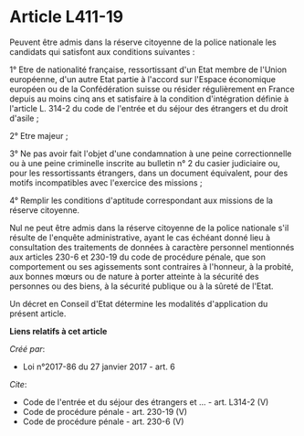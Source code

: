 # Article L411-19

Peuvent être admis dans la réserve citoyenne de la police nationale les candidats qui satisfont aux conditions suivantes : 

1° Etre de nationalité française, ressortissant d'un Etat membre de l'Union européenne, d'un autre Etat partie à l'accord sur
l'Espace économique européen ou de la Confédération suisse ou résider régulièrement en France depuis au moins cinq ans et
satisfaire à la condition d'intégration définie à l'article L. 314-2 du code de l'entrée et du séjour des étrangers et du
droit d'asile ; 

2° Etre majeur ; 

3° Ne pas avoir fait l'objet d'une condamnation à une peine correctionnelle ou à une peine criminelle inscrite au bulletin n°
2 du casier judiciaire ou, pour les ressortissants étrangers, dans un document équivalent, pour des motifs incompatibles avec
l'exercice des missions ; 

4° Remplir les conditions d'aptitude correspondant aux missions de la réserve citoyenne. 

Nul ne peut être admis dans la réserve citoyenne de la police nationale s'il résulte de l'enquête administrative, ayant le
cas échéant donné lieu à consultation des traitements de données à caractère personnel mentionnés aux articles 230-6 et
230-19 du code de procédure pénale, que son comportement ou ses agissements sont contraires à l'honneur, à la probité, aux
bonnes mœurs ou de nature à porter atteinte à la sécurité des personnes ou des biens, à la sécurité publique ou à la sûreté
de l'Etat. 

Un décret en Conseil d'Etat détermine les modalités d'application du présent article.

**Liens relatifs à cet article**

_Créé par_:

  - Loi n°2017-86 du 27 janvier 2017 - art. 6

_Cite_:

  - Code de l'entrée et du séjour des étrangers et ... - art. L314-2 (V)
  - Code de procédure pénale - art. 230-19 (V)
  - Code de procédure pénale - art. 230-6 (V)
